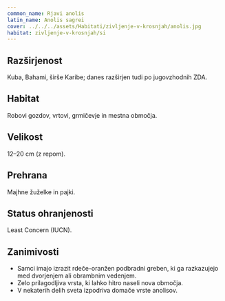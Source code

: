 ```yaml
---
common_name: Rjavi anolis
latin_name: Anolis sagrei
cover: ../../../assets/Habitati/zivljenje-v-krosnjah/anolis.jpg
habitat: zivljenje-v-krosnjah/si
---
```

## Razširjenost  
Kuba, Bahami, širše Karibe; danes razširjen tudi po jugovzhodnih ZDA.

## Habitat  
Robovi gozdov, vrtovi, grmičevje in mestna območja.

## Velikost  
12–20 cm (z repom).

## Prehrana  
Majhne žuželke in pajki.

## Status ohranjenosti  
Least Concern (IUCN).

## Zanimivosti  
- Samci imajo izrazit rdeče-oranžen podbradni greben, ki ga razkazujejo med dvorjenjem ali obrambnim vedenjem.  
- Zelo prilagodljiva vrsta, ki lahko hitro naseli nova območja.  
- V nekaterih delih sveta izpodriva domače vrste anolisov.
